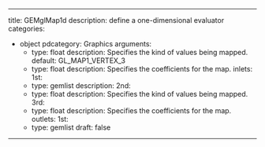 
---
title: GEMglMap1d
description: define a one-dimensional evaluator
categories:
  - object
pdcategory: Graphics
arguments:
    - type: float
      description: Specifies the kind of values being mapped.
      default: GL_MAP1_VERTEX_3
    - type: float
      description: Specifies the coefficients for the map.
inlets:
  1st:
    - type: gemlist
      description:
  2nd:
    - type: float
      description: Specifies the kind of values being mapped.
  3rd:
    - type: float
      description: Specifies the coefficients for the map.
outlets:
  1st:
    - type: gemlist
draft: false
---

